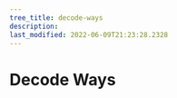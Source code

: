```yaml
---
tree_title: decode-ways
description: 
last_modified: 2022-06-09T21:23:28.2328
---
```


# Decode Ways
